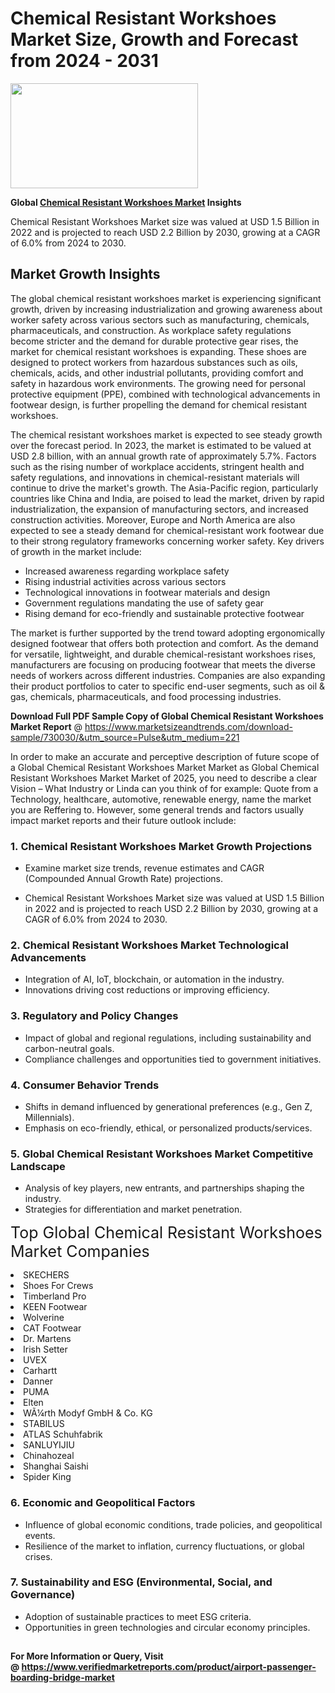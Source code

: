 <H1>Chemical Resistant Workshoes Market Size, Growth and Forecast from 2024 - 2031</H1><img class="aligncenter size-medium wp-image-584254" src="https://thirdeyenews.in/wp-content/uploads/2024/09/Global-Market-Research-300x168.jpeg" alt="" width="300" height="168" /><p><strong>Global&nbsp;<a href="https://www.marketsizeandtrends.com/download-sample/730030/&amp;utm_source=Pulse&amp;utm_medium=221">Chemical Resistant Workshoes Market</a> Insights</strong></p><p>Chemical Resistant Workshoes Market size was valued at USD 1.5 Billion in 2022 and is projected to reach USD 2.2 Billion by 2030, growing at a CAGR of 6.0% from 2024 to 2030.</p><p><h2>Market Growth Insights</h2> <p>The global chemical resistant workshoes market is experiencing significant growth, driven by increasing industrialization and growing awareness about worker safety across various sectors such as manufacturing, chemicals, pharmaceuticals, and construction. As workplace safety regulations become stricter and the demand for durable protective gear rises, the market for chemical resistant workshoes is expanding. These shoes are designed to protect workers from hazardous substances such as oils, chemicals, acids, and other industrial pollutants, providing comfort and safety in hazardous work environments. The growing need for personal protective equipment (PPE), combined with technological advancements in footwear design, is further propelling the demand for chemical resistant workshoes. </p> <p>The chemical resistant workshoes market is expected to see steady growth over the forecast period. In 2023, the market is estimated to be valued at USD 2.8 billion, with an annual growth rate of approximately 5.7%. Factors such as the rising number of workplace accidents, stringent health and safety regulations, and innovations in chemical-resistant materials will continue to drive the market's growth. The Asia-Pacific region, particularly countries like China and India, are poised to lead the market, driven by rapid industrialization, the expansion of manufacturing sectors, and increased construction activities. Moreover, Europe and North America are also expected to see a steady demand for chemical-resistant work footwear due to their strong regulatory frameworks concerning worker safety. Key drivers of growth in the market include: <ul> <li>Increased awareness regarding workplace safety</li> <li>Rising industrial activities across various sectors</li> <li>Technological innovations in footwear materials and design</li> <li>Government regulations mandating the use of safety gear</li> <li>Rising demand for eco-friendly and sustainable protective footwear</li> </ul> The market is further supported by the trend toward adopting ergonomically designed footwear that offers both protection and comfort. As the demand for versatile, lightweight, and durable chemical-resistant workshoes rises, manufacturers are focusing on producing footwear that meets the diverse needs of workers across different industries. Companies are also expanding their product portfolios to cater to specific end-user segments, such as oil & gas, chemicals, pharmaceuticals, and food processing industries. </p><p><span class=""><strong>Download Full PDF Sample Copy of Global Chemical Resistant Workshoes Market Report</strong> @ <a href="https://www.marketsizeandtrends.com/download-sample/730030/&amp;utm_source=Pulse&amp;utm_medium=221" target="_blank">https://www.marketsizeandtrends.com/download-sample/730030/&amp;utm_source=Pulse&amp;utm_medium=221</a></span></p><p>In order to make an accurate and perceptive description of future scope of a Global&nbsp;Chemical Resistant Workshoes Market Market as Global&nbsp;Chemical Resistant Workshoes Market Market of 2025, you need to describe a clear Vision &ndash; What Industry or Linda can you think of for example: Quote from a Technology, healthcare, automotive, renewable energy, name the market you are Reffering to. However, some general trends and factors usually impact market reports and their future outlook include:</p><h3>1.&nbsp;<strong>Chemical Resistant Workshoes Market Growth Projections</strong></h3><ul><li>Examine market size trends, revenue estimates and CAGR (Compounded Annual Growth Rate) projections.</li><li><p>Chemical Resistant Workshoes Market size was valued at USD 1.5 Billion in 2022 and is projected to reach USD 2.2 Billion by 2030, growing at a CAGR of 6.0% from 2024 to 2030.</p></li></ul><h3>2.&nbsp;<strong>Chemical Resistant Workshoes Market Technological Advancements</strong></h3><ul><li>Integration of AI, IoT, blockchain, or automation in the industry.</li><li>Innovations driving cost reductions or improving efficiency.</li></ul><h3>3.&nbsp;<strong>Regulatory and Policy Changes</strong></h3><ul><li>Impact of global and regional regulations, including sustainability and carbon-neutral goals.</li><li>Compliance challenges and opportunities tied to government initiatives.</li></ul><h3>4.&nbsp;<strong>Consumer Behavior Trends</strong></h3><ul><li>Shifts in demand influenced by generational preferences (e.g., Gen Z, Millennials).</li><li>Emphasis on eco-friendly, ethical, or personalized products/services.</li></ul><h3>5.&nbsp;<strong>Global Chemical Resistant Workshoes Market Competitive Landscape</strong></h3><ul><li>Analysis of key players, new entrants, and partnerships shaping the industry.</li><li>Strategies for differentiation and market penetration.</li></ul><p data-pm-slice="1 1 []"><span style="color: inherit; font-family: inherit; font-size: 25px;">Top Global Chemical Resistant Workshoes Market Companies</span></p><div class="" data-test-id=""><p><li>SKECHERS</li><li> Shoes For Crews</li><li> Timberland Pro</li><li> KEEN Footwear</li><li> Wolverine</li><li> CAT Footwear</li><li> Dr. Martens</li><li> Irish Setter</li><li> UVEX</li><li> Carhartt</li><li> Danner</li><li> PUMA</li><li> Elten</li><li> WÃ¼rth Modyf GmbH & Co. KG</li><li> STABILUS</li><li> ATLAS Schuhfabrik</li><li> SANLUYIJIU</li><li> Chinahozeal</li><li> Shanghai Saishi</li><li> Spider King</li></p></div><h3>6.&nbsp;<strong>Economic and Geopolitical Factors</strong></h3><ul><li>Influence of global economic conditions, trade policies, and geopolitical events.</li><li>Resilience of the market to inflation, currency fluctuations, or global crises.</li></ul><h3>7.&nbsp;<strong>Sustainability and ESG (Environmental, Social, and Governance)</strong></h3><ul><li>Adoption of sustainable practices to meet ESG criteria.</li><li>Opportunities in green technologies and circular economy principles.</li></ul><h2><strong style="font-size: 14px;">For More Information or Query, Visit @&nbsp;</strong><a style="background-color: #ffffff; font-size: 14px;" href="https://www.marketsizeandtrends.com/report/chemical-resistant-workshoes-market/" target="_blank">https://www.verifiedmarketreports.com/product/airport-passenger-boarding-bridge-market</a></h2>
